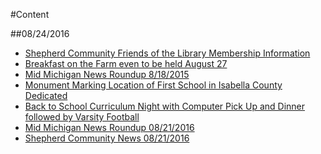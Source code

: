 #Content

##08/24/2016

* [Shepherd Community Friends of the Library Membership Information](_posts/2016-08-11-shepherd-community-friends-of-the-library-membership-information.md)
* [Breakfast on the Farm even to be held August 27](_posts/2016-08-11-breakfast-on-the-farm-event-to-be-held-august-27-docx.md)
* [Mid Michigan News Roundup 8/18/2015](_posts/2016-08-19-mid-michigan-news-roundup-08182016.md)
* [Monument Marking Location of First School in Isabella County Dedicated](_posts/2016-08-20-monument-marking-location-of-first-school-in-isabella-county-dedicated.md)
* [Back to School Curriculum Night with Computer Pick Up and Dinner followed by Varsity Football](_posts/2016-08-11-back-to-school-curriculum-night-with-computer-pick-up-and-dinner-followed-by-varsity-football.md)
* [Mid Michigan News Roundup 08/21/2016](_posts/2016-08-21-Mid-Michigan-News-8/20/2016.md)
* [Shepherd Community News 08/21/2016](_posts/2016-08-21-Shepherd-Community-News-8/20/2016.md)